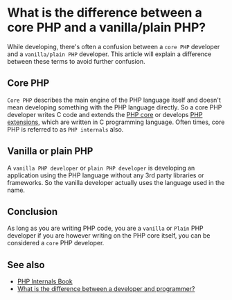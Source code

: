# What is the difference between a core PHP and a vanilla/plain PHP?

While developing, there's often a confusion between a `core PHP` developer and a
`vanilla/plain PHP` developer. This article will explain a difference between these terms
to avoid further confusion.

## Core PHP

`Core PHP` describes the main engine of the PHP language itself and doesn't mean
developing something with the PHP language directly. So a core PHP
developer writes C code and extends the [PHP core](https://github.com/php/php-src)
or develops [PHP extensions](http://php.net/manual/en/internals2.structure.php),
which are written in C programming language. Often times, core PHP is referred to
as `PHP internals` also.

## Vanilla or plain PHP

A `vanilla PHP developer` or `plain PHP developer` is developing an application using the PHP language
without any 3rd party libraries or frameworks. So the vanilla developer actually
uses the language used in the name.

## Conclusion

As long as you are writing PHP code, you are a `vanilla` or `Plain` PHP developer if you are
however writing on the PHP core itself, you can be considered a `core` PHP developer.

## See also

* [PHP Internals Book](http://www.phpinternalsbook.com/)
* [What is the difference between a developer and programmer?](/general/professions.md)
